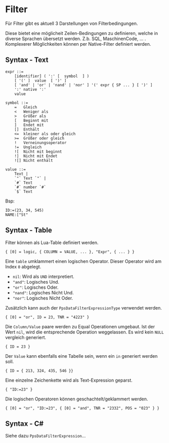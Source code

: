 # Filter

Für Filter gibt es aktuell 3 Darstellungen von Filterbedingungen.

Diese bietet eine möglicheit Zeilen-Bedingungen zu definieren, welche in diverse Sprachen übersetzt werden. Z.b. SQL, MaschinenCode, ... .
Komplexerer Möglichkeiten können per Native-Filter definiert werden.

## Syntax - Text

```
expr ::=
    [identifier] ( ':' [  symbol  ] )
    [ '(' ]  value  [ ')' ]
    [ 'and' | 'or' | 'nand' | 'nor' ] '(' expr { SP ... } [ ')' ]
    ':' native ':'
    value
    
symbol ::=
	=	Gleich
	<	Weniger als
	>	Größer als
	[	Beginnt mit
	]	Endet mit
	[]	Enthält
	<=	kleiner als oder gleich
	>=	Größer oder gleich
	!	Verneinungsoperator 
	!=	Ungleich
	![	Nicht mit beginnt
	!]	Nicht mit Endet
	![]	Nicht enthält
	
value ::= 
    Text |
    `"` Text `"` |
    `#` Text
    `#` number `#`
    `$` Text
```

Bsp:
```
ID:=(23, 34, 545)
NAME:["St"
```

## Syntax - Table

Filter können als Lua-Table definiert werden.

```
{ [0] = logic, { COLUMN = VALUE, ... }, "Expr", { ... } }
```

Eine `table` umklammert einen logischen Operator. Dieser Operator wird am Index `0` abgelegt.

- `nil`: Wird als `UND` interpretiert.
- `"and"`: Logisches Und.
- `"or"`: Logisches Oder.
- `"nand"`: Logisches Nicht Und.
- `"nor"`: Logisches Nicht Oder.

Zusätzlich kann auch der `PpsDataFilterExpressionType` verwendet werden.

```
{ [0] = "or", ID = 23, TNR = "4223" }
```
Die `Column/Value` paare werden zu Equal Operationen umgebaut. Ist der Wert `nil`, wird die
entsprechende Operation weggelassen. Es wird kein `NULL` vergleich generiert.

```
{ ID = 23 }
```

Der `Value` kann ebenfalls eine Tabelle sein, wenn ein `in` generiert werden soll.

```
{ ID = { 213, 324, 435, 546 }}
```

Eine einzelne Zeichenkette wird als Text-Expression geparst.

```
{ "ID:=23" }
```

Die logischen Operatoren können geschachtelt/geklammert werden.

```
{ [0] = "or", "ID:=23", { [0] = "and", TNR = "2332", POS = "023" } }
```

## Syntax - C#

Siehe dazu `PpsDataFilterExpression`...